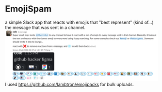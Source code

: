 # EmojiSpam
a simple Slack app that reacts with emojis that "best represent" (kind of...) the message that was sent in a channel.
![image](image.png)
I used https://github.com/lambtron/emojipacks for bulk uploads.